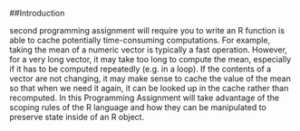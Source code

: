 ##Introduction


second programming assignment will require you to write an R function is able to cache potentially time-consuming computations. 
For example, taking the mean of a numeric vector is typically a fast operation. However, for a very long vector, 
it may take too long to compute the mean, especially if it has to be computed repeatedly (e.g. in a loop). 
If the contents of a vector are not changing, it may make sense to cache the value of the mean so that when we need it again, 
it can be looked up in the cache rather than recomputed. 
In this Programming Assignment will take advantage of the scoping rules of the R language and how they can be manipulated to preserve state inside of an R object.
